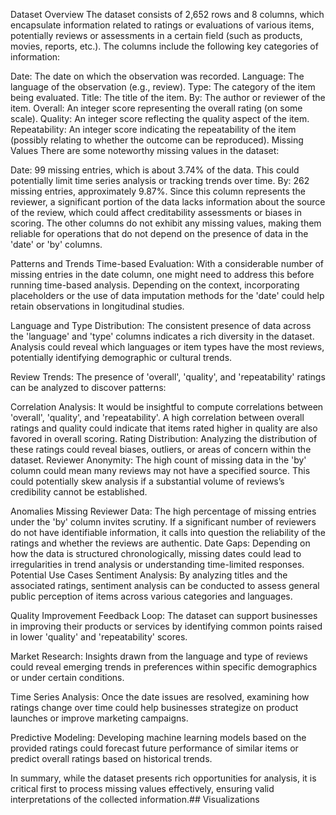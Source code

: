 Dataset Overview
The dataset consists of 2,652 rows and 8 columns, which encapsulate information related to ratings or evaluations of various items, potentially reviews or assessments in a certain field (such as products, movies, reports, etc.). The columns include the following key categories of information:

Date: The date on which the observation was recorded.
Language: The language of the observation (e.g., review).
Type: The category of the item being evaluated.
Title: The title of the item.
By: The author or reviewer of the item.
Overall: An integer score representing the overall rating (on some scale).
Quality: An integer score reflecting the quality aspect of the item.
Repeatability: An integer score indicating the repeatability of the item (possibly relating to whether the outcome can be reproduced).
Missing Values
There are some noteworthy missing values in the dataset:

Date: 99 missing entries, which is about 3.74% of the data. This could potentially limit time series analysis or tracking trends over time.
By: 262 missing entries, approximately 9.87%. Since this column represents the reviewer, a significant portion of the data lacks information about the source of the review, which could affect creditability assessments or biases in scoring.
The other columns do not exhibit any missing values, making them reliable for operations that do not depend on the presence of data in the 'date' or 'by' columns.

Patterns and Trends
Time-based Evaluation: With a considerable number of missing entries in the date column, one might need to address this before running time-based analysis. Depending on the context, incorporating placeholders or the use of data imputation methods for the 'date' could help retain observations in longitudinal studies.

Language and Type Distribution: The consistent presence of data across the 'language' and 'type' columns indicates a rich diversity in the dataset. Analysis could reveal which languages or item types have the most reviews, potentially identifying demographic or cultural trends.

Review Trends: The presence of 'overall', 'quality', and 'repeatability' ratings can be analyzed to discover patterns:

Correlation Analysis: It would be insightful to compute correlations between 'overall', 'quality', and 'repeatability'. A high correlation between overall ratings and quality could indicate that items rated higher in quality are also favored in overall scoring.
Rating Distribution: Analyzing the distribution of these ratings could reveal biases, outliers, or areas of concern within the dataset.
Reviewer Anonymity: The high count of missing data in the 'by' column could mean many reviews may not have a specified source. This could potentially skew analysis if a substantial volume of reviews’s credibility cannot be established.

Anomalies
Missing Reviewer Data: The high percentage of missing entries under the 'by' column invites scrutiny. If a significant number of reviewers do not have identifiable information, it calls into question the reliability of the ratings and whether the reviews are authentic.
Date Gaps: Depending on how the data is structured chronologically, missing dates could lead to irregularities in trend analysis or understanding time-limited responses.
Potential Use Cases
Sentiment Analysis: By analyzing titles and the associated ratings, sentiment analysis can be conducted to assess general public perception of items across various categories and languages.

Quality Improvement Feedback Loop: The dataset can support businesses in improving their products or services by identifying common points raised in lower 'quality' and 'repeatability' scores.

Market Research: Insights drawn from the language and type of reviews could reveal emerging trends in preferences within specific demographics or under certain conditions.

Time Series Analysis: Once the date issues are resolved, examining how ratings change over time could help businesses strategize on product launches or improve marketing campaigns.

Predictive Modeling: Developing machine learning models based on the provided ratings could forecast future performance of similar items or predict overall ratings based on historical trends.

In summary, while the dataset presents rich opportunities for analysis, it is critical first to process missing values effectively, ensuring valid interpretations of the collected information.## Visualizations


